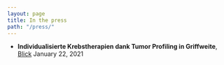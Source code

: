 ```yaml
---
layout: page
title: In the press
path: "/press/"
---
```


* **Individualisierte Krebstherapien dank Tumor Profiling in Griffweite**, [Blick](https://www.blick.ch/schweiz/krebs-individualisierte-krebstherapien-dank-tumor-profiling-in-griffweite-id16306004.html) January 22, 2021

